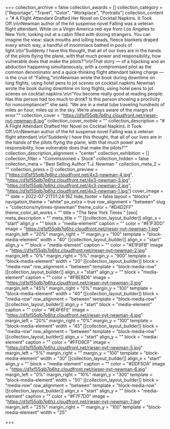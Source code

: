 +++
collection_archive = false
collection_awards = []
collection_category = ["Reportage", "Travel", "Color", "Workplace", "Portraits"]
collection_content = "# A Flight Attendant Drafted Her Novel on Cocktail Napkins. It Took Off.\n\nNewman author of the hit suspense novel Falling was a veteran flight attendant. While on a Virgin America red-eye from Los Angeles to New York, looking out at a cabin filled with dozing strangers. You can imagine the view: slack mouths and lolling heads, fleece blankets draped every which way, a handful of insomniacs bathed in pools of light.\n\n“Suddenly I have this thought, that all of our lives are in the hands of the pilots flying the plane, with that much power and responsibility, how vulnerable does that make the pilots?”\n\nThat story — of a hijacking and an abduction happening simultaneously, with a compromised pilot as the common denominator and a quick-thinking flight attendant taking charge — is the crux of “Falling,”\n\nNewman wrote the book during downtime on long flights, using hotel pens to jot scenes on cocktail napkins Newman wrote the book during downtime on long flights, using hotel pens to jot scenes on cocktail napkins.\n\n“You become really good at reading people: Has this person had too much to drink? Is this person showing a proclivity for noncompliance?” she said. “We are in a metal tube traveling hundreds of miles an hour, miles up in the sky. We’re always aware of the margin of error.”"
collection_cover = "https://d1sf55qlb7p6hz.cloudfront.net/rieser-nyt-newman-6.jpg"
collection_cover_mobile = ""
collection_description = "# A Flight Attendant Drafted Her Novel on Cocktail Napkins. It Took Off.\n\nNewman author of the hit suspense novel Falling was a veteran flight attendant.\n\n“Suddenly I have this thought, that all of our lives are in the hands of the pilots flying the plane, with that much power and responsibility, how vulnerable does that make the pilots?”"
collection_description_alignment = "center"
collection_exhibition = []
collection_filter = "Commissioned + Stock"
collection_hidden = false
collection_meta = "Best Selling Author T.J. Newman "
collection_meta_2 = ""
collection_press = []
collection_preview = ["https://d1sf55qlb7p6hz.cloudfront.net/4x3-newman-4.jpg", "https://d1sf55qlb7p6hz.cloudfront.net/4x3-newman-3.jpg", "https://d1sf55qlb7p6hz.cloudfront.net/4x3-newman-2.jpg", "https://d1sf55qlb7p6hz.cloudfront.net/4x3-newman-1.jpg"]
cover_image = ""
date = 2022-07-21T01:24:16Z
hide_footer = false
layout = "blocks"
navigation_theme = "white"
px_extra = true
row_alignment = "between"
slug = "collections/nytimes-tjnewman"
theme_color = "#D4D2FF"
theme_color_all_works = ""
title = "The New York Times "
[seo]
meta_description = ""
meta_title = ""
[[collection_layout_builder]]
align_x = "start"
align_y = ""
block = "media-element"
caption = ""
color = "#E1F3DD"
image = "https://d1sf55qlb7p6hz.cloudfront.net/rieser-nyt-newman-1.jpg"
margin_left = "20%"
margin_right = ""
margin_y = "100"
template = "block-media-element"
width = "40"
[[collection_layout_builder]]
align_x = "start"
align_y = ""
block = "media-element"
caption = ""
color = "#E1F9FB"
image = "https://d1sf55qlb7p6hz.cloudfront.net/rieser-nyt-newman-2.jpg"
margin_left = "0%"
margin_right = "5%"
margin_y = "900"
template = "block-media-element"
width = "20"
[[collection_layout_builder]]
block = "media-row"
row_alignment = "between"
template = "block-media-row"
[[collection_layout_builder]]
align_x = "start"
align_y = ""
block = "media-element"
caption = ""
color = "#FBEBD6"
image = "https://d1sf55qlb7p6hz.cloudfront.net/rieser-nyt-newman-3.jpg"
margin_left = "45%"
margin_right = "0%"
margin_y = "100"
template = "block-media-element"
width = "40"
[[collection_layout_builder]]
block = "media-row"
row_alignment = "between"
template = "block-media-row"
[[collection_layout_builder]]
align_y = "start"
block = "media-element"
caption = ""
color = "#E4F6FE"
image = "https://d1sf55qlb7p6hz.cloudfront.net/rieser-nyt-newman-4.jpg"
margin_left = "20%"
margin_right = "0%"
margin_y = "100"
template = "block-media-element"
width = "45"
[[collection_layout_builder]]
block = "media-row"
row_alignment = "between"
template = "block-media-row"
[[collection_layout_builder]]
align_x = "start"
align_y = ""
block = "media-element"
caption = ""
color = "#FFD9CF"
image = "https://d1sf55qlb7p6hz.cloudfront.net/rieser-nyt-newman-5.jpg"
margin_left = "5%"
margin_right = ""
margin_y = "100"
template = "block-media-element"
width = "30"
[[collection_layout_builder]]
align_x = "start"
align_y = ""
block = "media-element"
caption = ""
color = "#DDF5DA"
image = "https://d1sf55qlb7p6hz.cloudfront.net/rieser-nyt-newman-6.jpg"
margin_left = "0%"
margin_right = "10%"
margin_y = "300"
template = "block-media-element"
width = "50"
[[collection_layout_builder]]
block = "media-row"
row_alignment = "between"
template = "block-media-row"
[[collection_layout_builder]]
align_x = "start"
align_y = ""
block = "media-element"
caption = ""
color = "#F7F7D0"
image = "https://d1sf55qlb7p6hz.cloudfront.net/rieser-nyt-newman-7.jpg"
margin_left = "25%"
margin_right = ""
margin_y = "100"
template = "block-media-element"
width = "25"

+++
